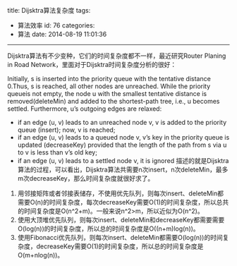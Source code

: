 title: Dijsktra算法复杂度
tags:
  - 算法效率
id: 76
categories:
  - 算法
date: 2014-08-19 11:01:36
---

Dijsktra算法有不少变种，它们的时间复杂度都不一样，最近研究Router Planing in Road Network，里面对于Dijsktra时间复杂度分析的很好：

Initially, s is inserted into the priority queue with the tentative distance 0.Thus, s is reached, all other nodes are unreached. While the priority queueis not empty, the node u with the smallest tentative distance is removed(deleteMin) and added to the shortest-path tree, i.e., u becomes settled. Furthermore, u’s outgoing edges are relaxed:

*   if an edge (u, v) leads to an unreached node v, v is added to the priority queue (insert); now, v is reached;
*   if an edge (u, v) leads to a queued node v, v’s key in the priority queue is updated (decreaseKey) provided that the length of the path from s via u to v is less than v’s old key;
*   if an edge (u, v) leads to a settled node v, it is ignored
描述的就是Dijsktra算法的过程，可以看出，Dijsktra算法共需要n次insert，n次deleteMin，最多m次decreaseKey，那么时间复杂度就很好求了。

1.  用邻接矩阵或者邻接表储存，不使用优先队列，则每次insert、deleteMin都需要O(n)的时间复杂度，每次decreaseKey需要O(1)的时间复杂度，所以总共的时间复杂度是O(n^2+m)。一般来说n^2&gt;m，所以近似为O(n^2)。
2.  使用大顶堆优先队列，则每次insert、deleteMin和decreaseKey都需要需要O(log(n))的时间复杂度，所以总的时间复杂度是O((n+m)log(n))。
3.  使用Fibonacci优先队列，则每次insert、deleteMin都需要O(log(n))的时间复杂度，decreaseKey需要O(1)的时间复杂度，所以总的时间复杂度是O(m+nlog(n))。